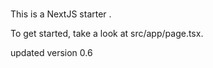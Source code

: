 # 

This is a NextJS starter .

To get started, take a look at src/app/page.tsx.


updated version 0.6
